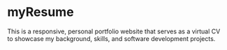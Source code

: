 # myResume
This is a responsive, personal portfolio website that serves as a virtual CV to showcase my background, skills, and software development projects.
